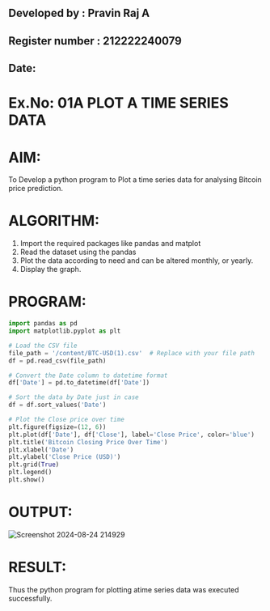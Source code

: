 ## Developed by : Pravin Raj A
## Register number : 212222240079
## Date: 

# Ex.No: 01A PLOT A TIME SERIES DATA

# AIM:
To Develop a python program to Plot a time series data for analysing Bitcoin price prediction.

# ALGORITHM:
1. Import the required packages like pandas and matplot
2. Read the dataset using the pandas
3. Plot the data according to need and can be altered monthly, or yearly.
4. Display the graph.
# PROGRAM:
```python
import pandas as pd
import matplotlib.pyplot as plt

# Load the CSV file
file_path = '/content/BTC-USD(1).csv'  # Replace with your file path
df = pd.read_csv(file_path)

# Convert the Date column to datetime format
df['Date'] = pd.to_datetime(df['Date'])

# Sort the data by Date just in case
df = df.sort_values('Date')

# Plot the Close price over time
plt.figure(figsize=(12, 6))
plt.plot(df['Date'], df['Close'], label='Close Price', color='blue')
plt.title('Bitcoin Closing Price Over Time')
plt.xlabel('Date')
plt.ylabel('Close Price (USD)')
plt.grid(True)
plt.legend()
plt.show()

```

# OUTPUT:

![Screenshot 2024-08-24 214929](https://github.com/user-attachments/assets/bf44b9cf-10a3-4e09-b6c6-66e6bab4cf1f)


# RESULT:
Thus the python program for plotting atime series data was executed successfully.
